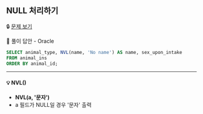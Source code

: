 ## **NULL 처리하기**

🔒 [문제 보기](https://school.programmers.co.kr/learn/courses/30/lessons/59410)

🔑 풀이 답안 - Oracle

```SQL
SELECT animal_type, NVL(name, 'No name') AS name, sex_upon_intake
FROM animal_ins
ORDER BY animal_id;
```

------

#### 💡 NVL()

- **NVL(a, '문자')**
- a 필드가 NULL일 경우 '문자' 출력